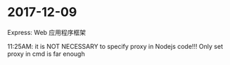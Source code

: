 # 2017-12-09

Express: Web 应用程序框架

11:25AM: it is NOT NECESSARY to specify proxy in Nodejs code!!! Only set proxy in cmd is far enough
